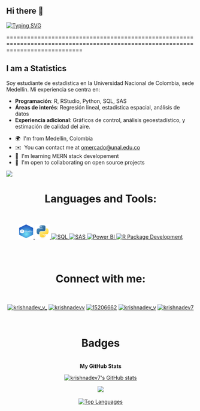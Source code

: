 ## Hi there 👋

[![Typing SVG](https://readme-typing-svg.demolab.com?font=Pacifico&weight=800&duration=3000&pause=1008&color=14CD43&width=435&lines=Hello+world!+I'm+Omar+Mercado;Welcome+to+my+GitHub)](https://git.io/typing-svg)

==================================================================================================================================

I am a Statistics 
------------------------------

Soy estudiante de estadística en la Universidad Nacional de Colombia, sede Medellín. Mi experiencia se centra en:
- **Programación**: R, RStudio, Python, SQL, SAS
- **Áreas de interés**: Regresión lineal, estadística espacial, análisis de datos
- **Experiencia adicional**: Gráficos de control, análisis geoestadístico, y estimación de calidad del aire.

* 🌍  I'm from Medellin, Colombia
* ✉️  You can contact me at [omercado@unal.edu.co](mailto:omercado@unal.edu.co)
* 🧠  I'm learning MERN stack developement
* 🤝  I'm open to collaborating on open source projects


<a href="https://github.com/Omercado10" target="_blank" rel="noreferrer"><img
src="https://img.shields.io/github/followers/krishnadev7?logo=github&style=for-the-badge&color=ef4444&labelColor=0f172a" /></a>

<h1 align="center">Languages and Tools:</h1>
<br/> 
<p align="center">
  <!-- RStudio -->
  <a href="https://www.rstudio.com/" target="_blank" rel="noreferrer"> 
    <img src="https://raw.githubusercontent.com/rstudio/hex-stickers/master/PNG/RStudio.png" alt="RStudio" width="40" height="40"/> 
  </a> 
  <!-- Python -->
  <a href="https://www.python.org/" target="_blank" rel="noreferrer"> 
    <img src="https://raw.githubusercontent.com/devicons/devicon/master/icons/python/python-original.svg" alt="Python" width="40" height="40"/> 
  </a> 
  <!-- SQL -->
  <a href="https://www.w3schools.com/sql/" target="_blank" rel="noreferrer"> 
    <img src="https://cdn-icons-png.flaticon.com/512/2772/2772128.png" alt="SQL" width="40" height="40"/> 
  </a>
  <!-- SAS -->
  <a href="https://www.sas.com/" target="_blank" rel="noreferrer"> 
    <img src="https://static.urosario.edu.co/polanco/imagenes/sas.png" alt="SAS" width="40" height="40"/> 
  </a>
  <!-- Power BI -->
  <a href="https://powerbi.microsoft.com/" target="_blank" rel="noreferrer"> 
    <img src="https://www.vectorlogo.zone/logos/microsoft_powerbi/microsoft_powerbi-icon.png" alt="Power BI" width="40" height="40"/> 
  </a>
  <!-- R Package Development -->
  <a href="https://cran.r-project.org/doc/manuals/r-release/R-exts.html" target="_blank" rel="noreferrer"> 
    <img src="https://www.r-project.org/logo/Rlogo.png" alt="R Package Development" width="40" height="40"/> 
  </a>
</p>
<br/>
<br/>


 


<h1 align="center">Connect with me:</h1>
<br/> 
<p align="center">
<a href="https://twitter.com/krishnadev_v_" target="blank"><img align="center" src="https://raw.githubusercontent.com/rahuldkjain/github-profile-readme-generator/master/src/images/icons/Social/twitter.svg" alt="krishnadev_v_" height="30" width="40" /></a>
<a href="https://linkedin.com/in/krishnadevv" target="blank"><img align="center" src="https://raw.githubusercontent.com/rahuldkjain/github-profile-readme-generator/master/src/images/icons/Social/linked-in-alt.svg" alt="krishnadevv" height="30" width="40" /></a>
<a href="https://stackoverflow.com/users/15206662" target="blank"><img align="center" src="https://raw.githubusercontent.com/rahuldkjain/github-profile-readme-generator/master/src/images/icons/Social/stack-overflow.svg" alt="15206662" height="30" width="40" /></a>
<a href="https://instagram.com/krishnadev_v" target="blank"><img align="center" src="https://raw.githubusercontent.com/rahuldkjain/github-profile-readme-generator/master/src/images/icons/Social/instagram.svg" alt="krishnadev_v" height="30" width="40" /></a>
<a href="https://www.leetcode.com/krishnadev7" target="blank"><img align="center" src="https://raw.githubusercontent.com/rahuldkjain/github-profile-readme-generator/master/src/images/icons/Social/leet-code.svg" alt="krishnadev7" height="30" width="40" /></a>
</p>  
<br/> 


<h1 align='center'>Badges</h1>
<br/> 
  <div align='center'>
<b>My GitHub Stats</b>

<a href="http://www.github.com/krishnadev7"><img src="https://github-readme-stats.vercel.app/api?username=krishnadev7&show_icons=true&hide=&count_private=true&title_color=f97316&text_color=a855f7&icon_color=ef4444&bg_color=0f172a&hide_border=true&show_icons=true" alt="krishnadev7's GitHub stats" /></a>
  


<a href="http://www.github.com/krishnadev7"><img src="https://github-readme-streak-stats.herokuapp.com/?user=krishnadev7&stroke=a855f7&background=0f172a&ring=f97316&fire=f97316&currStreakNum=a855f7&currStreakLabel=f97316&sideNums=a855f7&sideLabels=a855f7&dates=a855f7&hide_border=true" /></a>
  
<a href="https://github.com/krishnadev7" align="left"><img src="https://github-readme-stats.vercel.app/api/top-langs/?username=krishnadev7&langs_count=10&title_color=f97316&text_color=a855f7&icon_color=ef4444&bg_color=0f172a&hide_border=true&locale=en&custom_title=Top%20%Languages" alt="Top Languages" /></a>
